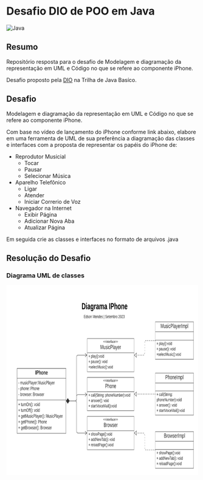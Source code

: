 # Desafio DIO de POO em Java

![Java](https://img.shields.io/badge/java-%23ED8B00.svg?style=for-the-badge&logo=openjdk&logoColor=white)

## Resumo

Repositório resposta para o desafio de Modelagem e diagramação da representação em UML e Código no que se refere ao componente iPhone.

Desafio proposto pela [DIO](https://web.dio.me/home) na Trilha de Java Basíco.

## Desafio

Modelagem e diagramação da representação em UML e Código no que se refere ao componente iPhone.

Com base no vídeo de lançamento do iPhone conforme link abaixo, elabore em uma ferramenta de UML de sua preferência a diagramação das classes e interfaces com a proposta de representar os papéis do iPhone de: 

- Reprodutor Musicial
  - Tocar
  - Pausar
  - Selecionar Música
- Aparelho Telefônico
  - Ligar
  - Atender
  - Iniciar Correrio de Voz
- Navegador na Internet
  - Exibir Página
  - Adicionar Nova Aba
  - Atualizar Página
  
Em seguida crie as classes e interfaces no formato de arquivos .java

## Resolução do Desafio

### Diagrama UML de classes

<img height="500px" src="./diagram/diagrama_desafio_dio_fundo_branco.png"/>